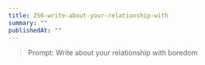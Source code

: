 ```yaml
---
title: 256-write-about-your-relationship-with
summary: ""
publishedAt: ""
---
```


> Prompt: Write about your relationship with boredom

